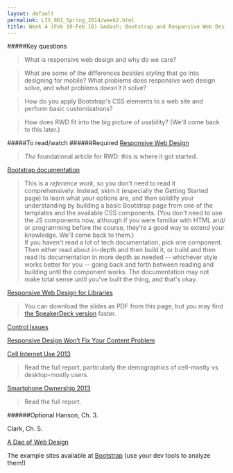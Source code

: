 ```yaml
---
layout: default
permalink: LIS_861_Spring_2014/week2.html
title: Week 4 (Feb 10-Feb 16) &mdash; Bootstrap and Responsive Web Design
---
```

#####Key questions
> What is responsive web design and why do we care?

> What are some of the differences _besides styling_ that go into designing for
> mobile? What problems does responsive web design solve, and what problems
> _doesn't_ it solve?

> How do you apply Bootstrap's CSS elements to a web site and perform basic
> customizations?

> How does RWD fit into the big picture of usability? (We'll come back to this
> later.)

#####To read/watch
######Required
[Responsive Web Design](http://alistapart.com/article/responsive-web-design)  
> _The_ foundational article for RWD: this is where it got started.

[Bootstrap documentation](http://getbootstrap.com/)  
> This is a _reference work_, so you don't need to read it comprehensively.
> Instead, skim it (especially the Getting Started page) to learn what your
> options are, and then solidify your understanding by building a basic Bootstrap
> page from one of the templates and the available CSS components. (You don't
> need to use the JS components now, although if you were familiar with HTML and/
> or programming before the course, they're a good way to extend your knowledge.
> We'll come back to them.)  
> If you haven't read a lot of tech documentation, pick one component. Then either
> read about in-depth and then build it, or build and then read its documentation
> in more depth as needed -- whichever style works better for you -- going back
> and forth between reading and building until the component works. The 
> documentation may not make total sense until you've built the thing, and that's
> okay.

[Responsive Web Design for Libraries](http://matthew.reidsrow.com/articles/23)  
> You can download the slides as PDF from this page, but you may find
> [the SpeakerDeck version](https://speakerdeck.com/matthewreidsma/responsive-web-design-for-libraries-get-beyond-the-myth-of-the-mobile-web-1)
> faster.

[Control Issues](http://matthew.reidsrow.com/articles/19)

[Responsive Design Won’t Fix Your Content Problem](http://alistapart.com/column/responsive-design-wont-fix-your-content-problem)

[Cell Internet Use 2013](http://pewinternet.org/Reports/2013/Cell-Internet.aspx)  
> Read the full report, particularly the demographics of cell-mostly vs 
> desktop-mostly users.


[Smartphone Ownership 2013](http://pewinternet.org/Reports/2013/Smartphone-Ownership-2013.aspx)
> Read the full report.

######Optional
Hanson, Ch. 3.

Clark, Ch. 5.

[A Dao of Web Design](http://alistapart.com/article/dao)

The example sites available at [Bootstrap](http://getbootstrap.com/) (use your
dev tools to analyze them!)

<!--
#####Assignment
-->